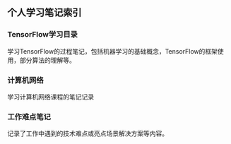 ## 个人学习笔记索引

### TensorFlow学习目录 ###
学习TensorFlow的过程笔记，包括机器学习的基础概念，TensorFlow的框架使用，部分算法的理解等。

### 计算机网络 ###
学习计算机网络课程的笔记记录

### 工作难点笔记 ###
记录了工作中遇到的技术难点或亮点场景解决方案等内容。

